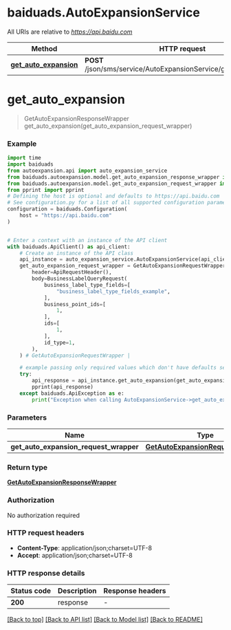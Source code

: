 # baiduads.AutoExpansionService

All URIs are relative to *https://api.baidu.com*

Method | HTTP request | Description
------------- | ------------- | -------------
[**get_auto_expansion**](AutoExpansionService.md#get_auto_expansion) | **POST** /json/sms/service/AutoExpansionService/getAutoExpansion | 


# **get_auto_expansion**
> GetAutoExpansionResponseWrapper get_auto_expansion(get_auto_expansion_request_wrapper)



### Example


```python
import time
import baiduads
from autoexpansion.api import auto_expansion_service
from baiduads.autoexpansion.model.get_auto_expansion_response_wrapper import GetAutoExpansionResponseWrapper
from baiduads.autoexpansion.model.get_auto_expansion_request_wrapper import GetAutoExpansionRequestWrapper
from pprint import pprint
# Defining the host is optional and defaults to https://api.baidu.com
# See configuration.py for a list of all supported configuration parameters.
configuration = baiduads.Configuration(
    host = "https://api.baidu.com"
)


# Enter a context with an instance of the API client
with baiduads.ApiClient() as api_client:
    # Create an instance of the API class
    api_instance = auto_expansion_service.AutoExpansionService(api_client)
    get_auto_expansion_request_wrapper = GetAutoExpansionRequestWrapper(
        header=ApiRequestHeader(),
        body=BusinessLabelQueryRequest(
            business_label_type_fields=[
                "business_label_type_fields_example",
            ],
            business_point_ids=[
                1,
            ],
            ids=[
                1,
            ],
            id_type=1,
        ),
    ) # GetAutoExpansionRequestWrapper | 

    # example passing only required values which don't have defaults set
    try:
        api_response = api_instance.get_auto_expansion(get_auto_expansion_request_wrapper)
        pprint(api_response)
    except baiduads.ApiException as e:
        print("Exception when calling AutoExpansionService->get_auto_expansion: %s\n" % e)
```


### Parameters

Name | Type | Description  | Notes
------------- | ------------- | ------------- | -------------
 **get_auto_expansion_request_wrapper** | [**GetAutoExpansionRequestWrapper**](GetAutoExpansionRequestWrapper.md)|  |

### Return type

[**GetAutoExpansionResponseWrapper**](GetAutoExpansionResponseWrapper.md)

### Authorization

No authorization required

### HTTP request headers

 - **Content-Type**: application/json;charset=UTF-8
 - **Accept**: application/json;charset=UTF-8


### HTTP response details

| Status code | Description | Response headers |
|-------------|-------------|------------------|
**200** | response |  -  |

[[Back to top]](#) [[Back to API list]](../README.md#documentation-for-api-endpoints) [[Back to Model list]](../README.md#documentation-for-models) [[Back to README]](../README.md)

